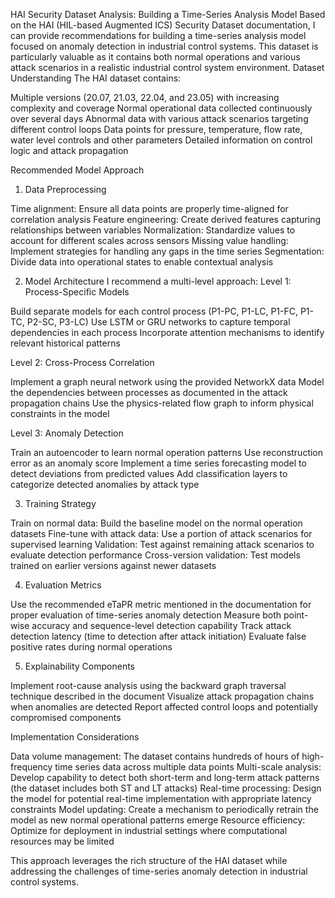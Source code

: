 HAI Security Dataset Analysis: Building a Time-Series Analysis Model
Based on the HAI (HIL-based Augmented ICS) Security Dataset documentation, I can provide recommendations for building a time-series analysis model focused on anomaly detection in industrial control systems. This dataset is particularly valuable as it contains both normal operations and various attack scenarios in a realistic industrial control system environment.
Dataset Understanding
The HAI dataset contains:

Multiple versions (20.07, 21.03, 22.04, and 23.05) with increasing complexity and coverage
Normal operational data collected continuously over several days
Abnormal data with various attack scenarios targeting different control loops
Data points for pressure, temperature, flow rate, water level controls and other parameters
Detailed information on control logic and attack propagation

Recommended Model Approach
1. Data Preprocessing

Time alignment: Ensure all data points are properly time-aligned for correlation analysis
Feature engineering: Create derived features capturing relationships between variables
Normalization: Standardize values to account for different scales across sensors
Missing value handling: Implement strategies for handling any gaps in the time series
Segmentation: Divide data into operational states to enable contextual analysis

2. Model Architecture
I recommend a multi-level approach:
Level 1: Process-Specific Models

Build separate models for each control process (P1-PC, P1-LC, P1-FC, P1-TC, P2-SC, P3-LC)
Use LSTM or GRU networks to capture temporal dependencies in each process
Incorporate attention mechanisms to identify relevant historical patterns

Level 2: Cross-Process Correlation

Implement a graph neural network using the provided NetworkX data
Model the dependencies between processes as documented in the attack propagation chains
Use the physics-related flow graph to inform physical constraints in the model

Level 3: Anomaly Detection

Train an autoencoder to learn normal operation patterns
Use reconstruction error as an anomaly score
Implement a time series forecasting model to detect deviations from predicted values
Add classification layers to categorize detected anomalies by attack type

3. Training Strategy

Train on normal data: Build the baseline model on the normal operation datasets
Fine-tune with attack data: Use a portion of attack scenarios for supervised learning
Validation: Test against remaining attack scenarios to evaluate detection performance
Cross-version validation: Test models trained on earlier versions against newer datasets

4. Evaluation Metrics

Use the recommended eTaPR metric mentioned in the documentation for proper evaluation of time-series anomaly detection
Measure both point-wise accuracy and sequence-level detection capability
Track attack detection latency (time to detection after attack initiation)
Evaluate false positive rates during normal operations

5. Explainability Components

Implement root-cause analysis using the backward graph traversal technique described in the document
Visualize attack propagation chains when anomalies are detected
Report affected control loops and potentially compromised components

Implementation Considerations

Data volume management: The dataset contains hundreds of hours of high-frequency time series data across multiple data points
Multi-scale analysis: Develop capability to detect both short-term and long-term attack patterns (the dataset includes both ST and LT attacks)
Real-time processing: Design the model for potential real-time implementation with appropriate latency constraints
Model updating: Create a mechanism to periodically retrain the model as new normal operational patterns emerge
Resource efficiency: Optimize for deployment in industrial settings where computational resources may be limited

This approach leverages the rich structure of the HAI dataset while addressing the challenges of time-series anomaly detection in industrial control systems.